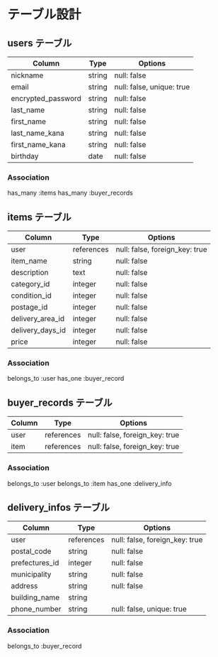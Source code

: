 # テーブル設計


## users テーブル

| Column                  | Type       | Options                    |
| ----------------------- | ---------- | -------------------------- |
| nickname                | string     | null: false                |
| email                   | string     | null: false, unique: true  |
| encrypted_password      | string     | null: false                |
| last_name               | string     | null: false                |
| first_name              | string     | null: false                |
| last_name_kana          | string     | null: false                |
| first_name_kana         | string     | null: false                |
| birthday                | date       | null: false                |

### Association

 has_many :items
 has_many :buyer_records
 
## items テーブル

| Column                 | Type        | Options                         |
| ---------------------- | ----------- | ------------------------------- |
| user                   | references  | null: false, foreign_key: true  |
| item_name              | string      | null: false                     |
| description            | text        | null: false                     |
| category_id            | integer     | null: false                     |
| condition_id           | integer     | null: false                     |
| postage_id             | integer     | null: false                     |
| delivery_area_id       | integer     | null: false                     |
| delivery_days_id       | integer     | null: false                     |
| price                  | integer     | null: false                     |

### Association

belongs_to :user
has_one :buyer_record


## buyer_records テーブル

| Column                 | Type        | Options                         |
| ---------------------- | ----------- | ------------------------------- |
| user                   | references  | null: false, foreign_key: true  |
| item                   | references  | null: false, foreign_key: true  |

### Association

belongs_to :user
belongs_to :item
has_one :delivery_info

## delivery_infos テーブル

| Column                 | Type        | Options                         |
| ---------------------- | ----------- | ------------------------------- |
| user                   | references  | null: false, foreign_key: true  |
| postal_code            | string      | null: false                     |
| prefectures_id         | integer     | null: false                     |
| municipality           | string      | null: false                     |
| address                | string      | null: false                     |
| building_name          | string      |                                 | 
| phone_number           | string      | null: false, unique: true       |

### Association

 belongs_to :buyer_record